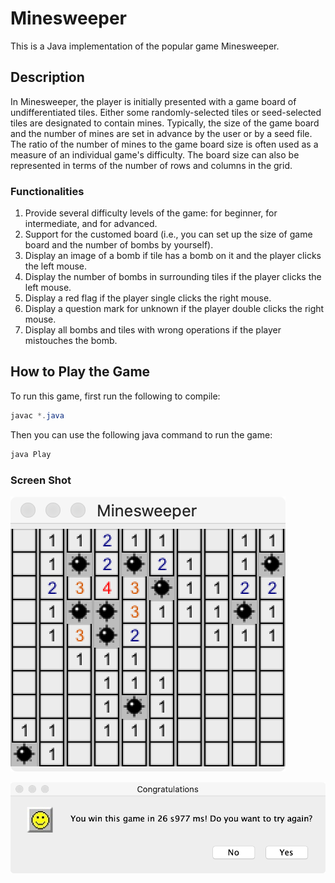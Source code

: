 # Minesweeper

This is a Java implementation of the popular game Minesweeper.



## Description

In Minesweeper, the player is initially presented with a game board of undifferentiated tiles. Either some randomly-selected tiles or seed-selected tiles are designated to contain mines. Typically, the size of the game board and the number of mines are set in advance by the user or by a seed file. The ratio of the number of mines to the game board size is often used as a measure of an individual game's difficulty. The board size can also be represented in terms of the number of rows and columns in the grid.



### Functionalities

1. Provide several difficulty levels of the game: for beginner, for intermediate, and for advanced.
2. Support for the customed board (i.e., you can set up the size of game board and the number of bombs by yourself).
3. Display an image of a bomb if tile has a bomb on it and the player clicks the left mouse.
4. Display the number of bombs in surrounding tiles if the player clicks the left mouse.
5. Display a red flag if the player single clicks the right mouse.
6. Display a question mark for unknown if the player double clicks the right mouse.
7. Display all bombs and tiles with wrong operations if the player mistouches the bomb.



## How to Play the Game

To run this game, first run the following to compile:

```java
javac *.java
```

Then you can use the following java command to run the game:

```java
java Play
```



### Screen Shot

![end-up](end-up.png)



![congrats](congrats.png)
